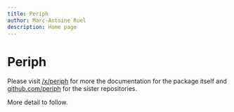 ```yaml
---
title: Periph
author: Marc-Antoine Ruel
description: Home page
---
```


# Periph

Please visit [/x/periph](/x/periph) for more the documentation for the package
itself and [github.com/periph](https://github.com/periph) for the sister
repositories.

More detail to follow.
